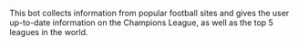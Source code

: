 This bot collects information from popular football sites and gives the user up-to-date information on the Champions League, as well as the top 5 leagues in the world.
